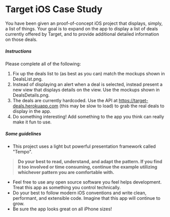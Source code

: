 # Target iOS Case Study


You have been given an proof-of-concept iOS project that displays, simply, a list of things. Your goal is to expand on the app to display a list of deals currently offered by Target, and to provide additional detailed information on those deals. 

##### Instructions

Please complete all of the following:

1. Fix up the deals list to (as best as you can) match the mockups shown in DealsList.png.
2. Instead of displaying an alert when a deal is selected, instead present a new view that displays details on the view. Use the mockups shown in DealsDetails.png.
3. The deals are currently hardcoded. Use the API at https://target-deals.herokuapp.com (this may be slow to load) to grab the real deals to display in the app.
4. Do something interesting! Add something to the app you think can really make it fun to use.

##### Some guidelines

- This project uses a light but powerful presentation framework called "Tempo". 
> **Do your best to read, understand, and adapt the pattern. If you find it too involved or time consuming, continue the example utilizing whichever pattern you are comfortable with.**

- Feel free to use any open source software you feel helps development. Treat this app as something you control technically.
- Do your best to follow modern iOS conventions and write clean, performant, and extensible code. Imagine that this app will continue to grow.
- Be sure the app looks great on all iPhone sizes!
